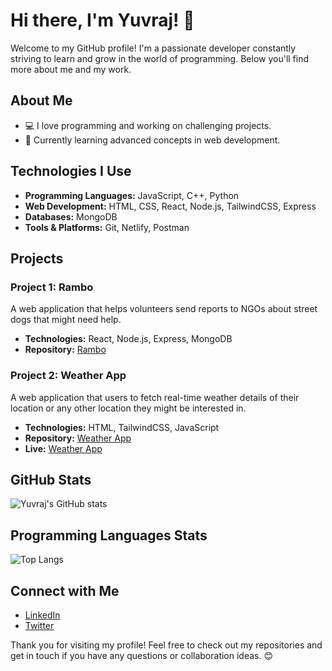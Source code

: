 # Hi there, I'm Yuvraj! 👋

Welcome to my GitHub profile! I'm a passionate developer constantly striving to learn and grow in the world of programming. Below you'll find more about me and my work.

## About Me

- 💻 I love programming and working on challenging projects.
- 🌱 Currently learning advanced concepts in web development.

## Technologies I Use

- **Programming Languages:** JavaScript, C++, Python
- **Web Development:** HTML, CSS, React, Node.js, TailwindCSS, Express
- **Databases:** MongoDB
- **Tools & Platforms:** Git, Netlify, Postman

## Projects

### Project 1: Rambo
A web application that helps volunteers send reports to NGOs about street dogs that might need help.

- **Technologies:** React, Node.js, Express, MongoDB
- **Repository:** [Rambo](https://github.com/yuvrajdev2028/rambo)

### Project 2: Weather App
A web application that users to fetch real-time weather details of their location or any other location they might be interested in.

- **Technologies:** HTML, TailwindCSS, JavaScript
- **Repository:** [Weather App](https://github.com/yuvrajdev2028/weather-app)
- **Live:** [Weather App](https://weather-app-yuvraj.netlify.app/)

## GitHub Stats

![Yuvraj's GitHub stats](https://github-readme-stats.vercel.app/api?username=yuvrajdev2028&show_icons=true&theme=radical)

## Programming Languages Stats
![Top Langs](https://github-readme-stats.vercel.app/api/top-langs/?username=yuvrajdev2028&layout=compact&show_icons=true&theme=radical#gh-dark-mode-only)

## Connect with Me

- [LinkedIn](https://www.linkedin.com/in/yuvraj-pratap-singh-b46432214/)
- [Twitter](https://x.com/yuvraj_codes)

Thank you for visiting my profile! Feel free to check out my repositories and get in touch if you have any questions or collaboration ideas. 😊

